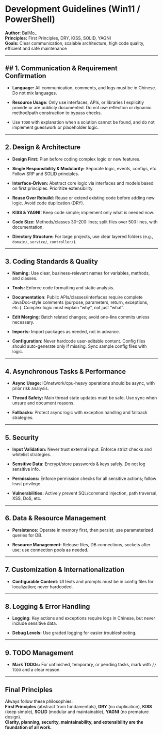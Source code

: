 # Development Guidelines (Win11 / PowerShell)

**Author:** BaiMo_  
**Principles:** First Principles, DRY, KISS, SOLID, YAGNI  
**Goals:** Clear communication, scalable architecture, high code quality, efficient and safe maintenance

---

## ## 1. Communication & Requirement Confirmation

- **Language:** All communication, comments, and logs must be in Chinese. Do not mix languages.

- **Resource Usage:** Only use interfaces, APIs, or libraries I explicitly provide or are publicly documented. Do not use reflection or dynamic method/path construction to bypass checks.

- Use `TODO` with explanation when a solution cannot be found, and do not implement guesswork or placeholder logic.


---

## 2. Design & Architecture

- **Design First:** Plan before coding complex logic or new features.
    
- **Single Responsibility & Modularity:** Separate logic, events, configs, etc. Follow SRP and SOLID principles.
    
- **Interface-Driven:** Abstract core logic via interfaces and models based on first principles. Prioritize extensibility.
    
- **Reuse Over Rebuild:** Reuse or extend existing code before adding new logic. Avoid code duplication (DRY).
    
- **KISS & YAGNI:** Keep code simple; implement only what is needed now.
    
- **Code Size:** Methods/classes 30–200 lines; split files over 500 lines, with documentation.
    
- **Directory Structure:** For large projects, use clear layered folders (e.g., `domain/`, `service/`, `controller/`).

---

## 3. Coding Standards & Quality

- **Naming:** Use clear, business-relevant names for variables, methods, and classes.
    
- **Tools:** Enforce code formatting and static analysis.
    
- **Documentation:** Public APIs/classes/interfaces require complete JavaDoc-style comments (purpose, parameters, return, exceptions, etc.). Complex logic must explain “why”, not just “what”.
    
- **Edit Merging:** Batch related changes; avoid one-line commits unless necessary.
    
- **Imports:** Import packages as needed, not in advance.
    
- **Configuration:** Never hardcode user-editable content. Config files should auto-generate only if missing. Sync sample config files with logic.

---

## 4. Asynchronous Tasks & Performance

- **Async Usage:** IO/network/cpu-heavy operations should be async, with prior risk analysis.
    
- **Thread Safety:** Main thread state updates must be safe. Use sync when unsure and document reasons.
    
- **Fallbacks:** Protect async logic with exception handling and fallback strategies.

---

## 5. Security

- **Input Validation:** Never trust external input. Enforce strict checks and whitelist strategies.
    
- **Sensitive Data:** Encrypt/store passwords & keys safely. Do not log sensitive info.
    
- **Permissions:** Enforce permission checks for all sensitive actions; follow least privilege.
    
- **Vulnerabilities:** Actively prevent SQL/command injection, path traversal, XSS, DoS, etc.

---

## 6. Data & Resource Management

- **Persistence:** Operate in memory first, then persist; use parameterized queries for DB.
    
- **Resource Management:** Release files, DB connections, sockets after use; use connection pools as needed.

---

## 7. Customization & Internationalization

- **Configurable Content:** UI texts and prompts must be in config files for localization; never hardcoded.

---

## 8. Logging & Error Handling

- **Logging:** Key actions and exceptions require logs in Chinese, but never include sensitive data.
    
- **Debug Levels:** Use graded logging for easier troubleshooting.

---

## 9. TODO Management

- **Mark TODOs:** For unfinished, temporary, or pending tasks, mark with `// TODO` and a clear reason.

---

## Final Principles

Always follow these philosophies:  
**First Principles** (abstract from fundamentals), **DRY** (no duplication), **KISS** (keep simple), **SOLID** (modular and maintainable), **YAGNI** (no premature design).  
**Clarity, planning, security, maintainability, and extensibility are the foundation of all work.**